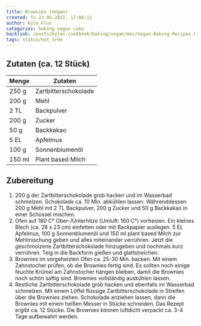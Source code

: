 ```yaml
---
title: Brownies (Vegan)
created: Tu 23.05.2022, 17:06:11
author: Kyle Klus
categories: baking vegan cake
backlink: /posts/kyles-cookbook/baking/vegan/moc/Vegan-Baking-Recipes.html
tags: status/not_tree
---
```


## Zutaten (ca. 12 Stück)

| Menge            | Zutaten          |
| ---------------- | ---------------- |
| 250 g             | Zartbitterschokolade             |
| 200 g               | Mehl           |
| 2 TL             | Backpulver      |
| 200 g            | Zucker             |
| 50 g              | Backkakao            |
| 5 EL             | Apfelmus    |
| 100 g             | Sonnenblumenöl    |
| 150 ml            | Plant based Milch    |

## Zubereitung

1. 200 g der Zartbitterschokolade grob hacken und im Wasserbad schmelzen. Schokolade ca. 10 Min. abkühlen lassen. Währenddessen 200 g Mehl mit 2 TL Backpulver, 200 g Zucker und 50 g Backkakao in einer Schüssel mischen.
2. Ofen auf 180 C° Ober-/Unterhitze (Umluft: 160 C°) vorheizen. Ein kleines Blech (ca. 28 x 23 cm) einfetten oder mit Backpapier auslegen. 5 EL Apfelmus, 100 g Sonnenblumenöl und 150 ml plant based Milch zur Mehlmischung geben und alles miteinander verrühren. Jetzt die geschmolzene Zartbitterschokolade hinzugeben und nochmals kurz verrühren. Teig in die Backform gießen und glattstreichen.
3. Brownies im vorgeheizten Ofen ca. 25-30 Min. backen. Mit einem Zahnstocher prüfen, ob die Brownies fertig sind. Es sollten noch einige feuchte Krümel am Zahnstocher hängen bleiben, damit die Brownies noch schön saftig sind. Brownies vollständig auskühlen lassen.
4. Restliche Zartbitterschokolade grob hacken und ebenfalls im Wasserbad schmelzen. Mit einem Löffel flüssige Zartbitterschokolade in Streifen über die Brownies ziehen. Schokolade anziehen lassen, dann die Brownies mit einem heißen Messer in Stücke schneiden. Das Rezept ergibt ca. 12 Stücke. Die Brownies können luftdicht verpackt ca. 3-4 Tage aufbewahrt werden.
